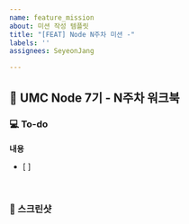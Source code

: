 ```yaml
---
name: feature_mission
about: 미션 작성 템플릿
title: "[FEAT] Node N주차 미션 -"
labels: ''
assignees: SeyeonJang

---
```


## 💚 UMC Node 7기 - N주차 워크북
### 💻 To-do
**내용**
- [ ]

<br>

### 📸 스크린샷
